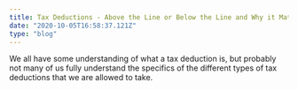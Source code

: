 ```yaml
---
title: Tax Deductions - Above the Line or Below the Line and Why it Matters
date: "2020-10-05T16:58:37.121Z"
type: "blog"
---
```


We all have some understanding of what a tax deduction is, but probably not many of us fully understand the specifics of the different types of tax deductions that we are allowed to take.
